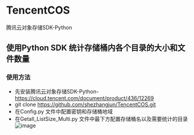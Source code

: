 # TencentCOS
腾讯云对象存储SDK-Python

## 使用Python SDK 统计存储桶内各个目录的大小和文件数量

### 使用方法

* 先安装腾讯云对象存储SDK-Python-https://cloud.tencent.com/document/product/436/12269
* git clone https://github.com/shezhangjun/TencentCOS.git
* 在Config.py 文件中配置密钥和存储桶地域
* 在Getall_ListSize_Multi.py 文件中最下方配置存储桶名以及需要统计的目录
![image](https://cos.iclay.cn/Page/GitHub_Page_Bed/1.png)
